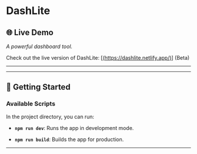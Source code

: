 # DashLite

## 🌐 Live Demo
*A powerful dashboard tool.*

Check out the live version of DashLite: [[(https://dashlite.netlify.app/)](https://dashlite.netlify.app/)] (Beta)


 
---





---

## 🚀 Getting Started

### Available Scripts

In the project directory, you can run:

- **`npm run dev`**: Runs the app in development mode.

- **`npm run build`**: Builds the app for production.


---
